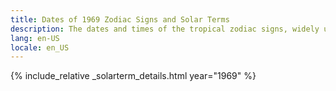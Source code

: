 ```yaml
---
title: Dates of 1969 Zodiac Signs and Solar Terms
description: The dates and times of the tropical zodiac signs, widely used in western astrology, and solar terms of year 1969
lang: en-US
locale: en_US
---
```

{% include_relative _solarterm_details.html year="1969" %}
